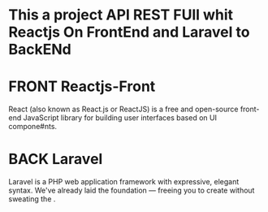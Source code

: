 # This a project API REST FUll whit Reactjs On FrontEnd and Laravel to BackENd

# FRONT Reactjs-Front
React (also known as React.js or ReactJS) is a free and open-source front-end JavaScript library for building user interfaces based on UI compone#nts.

# BACK Laravel
Laravel is a PHP web application framework with expressive, elegant syntax. We've already laid the foundation — freeing you to create without sweating the .
